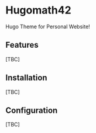 # Hugomath42
Hugo Theme for Personal Website!

## Features
[TBC]

## Installation
[TBC]

## Configuration
[TBC]
